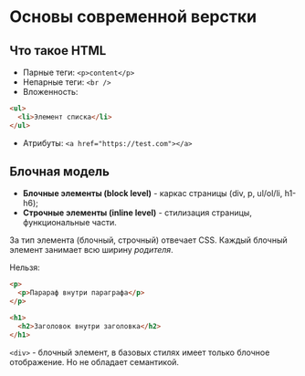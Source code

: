 # Основы современной верстки

## Что такое HTML

- Парные теги: `<p>content</p>`
- Непарные теги: `<br />`
- Вложенность:

```html
<ul>
  <li>Элемент списка</li>
</ul>
```

- Атрибуты: `<a href="https://test.com"></a>`

## Блочная модель

- **Блочные элементы (block level)** - каркас страницы (div, p, ul/ol/li, h1-h6);
- **Строчные элементы (inline level)** - стилизация страницы, функциональные части.

За тип элемента (блочный, строчный) отвечает CSS. Каждый блочный элемент занимает всю ширину _родителя_.

Нельзя:

```html
<p>
  <p>Парараф внутри параграфа</p>
</p>
```

```html
<h1>
  <h2>Заголовок внутри заголовка</h2>
</h1>
```

`<div>` - блочный элемент, в базовых стилях имеет только блочное отображение. Но не обладает семантикой.
